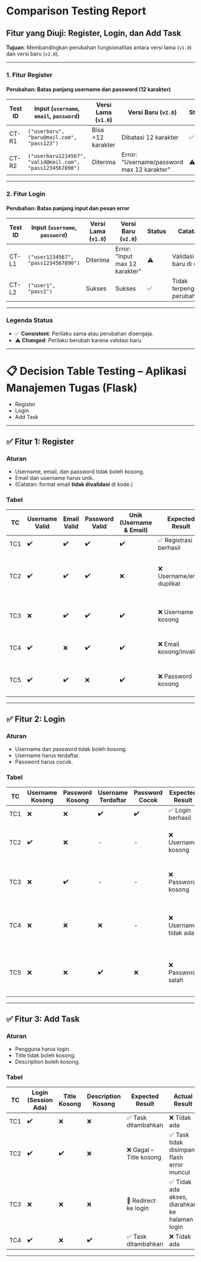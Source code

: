 # Comparison Testing Report

## **Fitur yang Diuji**: Register, Login, dan Add Task  
**Tujuan**: Membandingkan perubahan fungsionalitas antara versi lama (`v1.0`) dan versi baru (`v2.0`).

---

### **1. Fitur Register**
#### **Perubahan**: Batas panjang username dan password (12 karakter)  
| **Test ID** | **Input** (`username`, `email`, `password`)       | **Versi Lama (`v1.0`)**       | **Versi Baru (`v2.0`)**        | **Status** | **Catatan**                  |
|-------------|--------------------------------------------------|-------------------------------|--------------------------------|------------|------------------------------|
| CT-R1       | `("userbaru", "baru@mail.com", "pass123")`       | Bisa >12 karakter            | Dibatasi 12 karakter           | ✅         | Perubahan fungsionalitas     |
| CT-R2       | `("userbaru1234567", "valid@mail.com", "pass1234567890")` | Diterima | Error: "Username/password max 12 karakter" | ⚠️ | Validasi baru |

---

### **2. Fitur Login**
#### **Perubahan**: Batas panjang input dan pesan error  
| **Test ID** | **Input** (`username`, `password`) | **Versi Lama (`v1.0`)**       | **Versi Baru (`v2.0`)**        | **Status** | **Catatan**                  |
|-------------|------------------------------------|-------------------------------|--------------------------------|------------|------------------------------|
| CT-L1       | `("user1234567", "pass1234567890")` | Diterima                     | Error: "Input max 12 karakter" | ⚠️       | Validasi baru di `v2.0`      |
| CT-L2       | `("user1", "pass1")`               | Sukses                        | Sukses                         | ✅         | Tidak terpengaruh perubahan  |

---


### **Legenda Status**  
- ✅ **Consistent**: Perilaku sama atau perubahan disengaja.  
- ⚠️ **Changed**: Perilaku berubah karena validasi baru.  

---

# 📋 Decision Table Testing – Aplikasi Manajemen Tugas (Flask)

- Register
- Login
- Add Task

---
## ✅ Fitur 1: Register

### Aturan
- Username, email, dan password tidak boleh kosong.
- Email dan username harus unik.
- (Catatan: format email **tidak divalidasi** di kode.)

### Tabel

| TC  | Username Valid | Email Valid | Password Valid | Unik (Username & Email) | Expected Result               | Actual Result                       |
|-----|----------------|-------------|----------------|--------------------------|-------------------------------|--------------------------------------------------|
| TC1 | ✔️              | ✔️           | ✔️              | ✔️                        | ✅ Registrasi berhasil         | ❌ Tidak ada                                       |
| TC2 | ✔️              | ✔️           | ✔️              | ❌                        | ❌ Username/email duplikat    | ✅ Registrasi ditolak dengan pesan kesalahan     |
| TC3 | ❌              | ✔️           | ✔️              | ✔️                        | ❌ Username kosong             | ✅ Registrasi tidak diproses                     |
| TC4 | ✔️              | ❌           | ✔️              | ✔️                        | ❌ Email kosong/invalid        | ✅ Registrasi tidak diproses                     |
| TC5 | ✔️              | ✔️           | ❌              | ✔️                        | ❌ Password kosong             | ✅ Registrasi tidak diproses                     |

---

## ✅ Fitur 2: Login

### Aturan 
- Username dan password tidak boleh kosong.
- Username harus terdaftar.
- Password harus cocok.

### Tabel 

| TC  | Username Kosong | Password Kosong | Username Terdaftar | Password Cocok | Expected Result        | Actual Result                 |
|-----|------------------|------------------|---------------------|----------------|-------------------------|------------------------------------------------|
| TC1 | ❌               | ❌               | ✔️                  | ✔️              | ✅ Login berhasil       | ❌ Tidak ada                                    |
| TC2 | ✔️               | ❌               | -                   | -              | ❌ Username kosong      | ✅ Login gagal dengan pesan error              |
| TC3 | ❌               | ✔️               | -                   | -              | ❌ Password kosong      | ✅ Login gagal dengan pesan error              |
| TC4 | ❌               | ❌               | ❌                  | -              | ❌ Username tidak ada   | ✅ Login gagal dengan pesan: user tidak ditemukan |
| TC5 | ❌               | ❌               | ✔️                  | ❌              | ❌ Password salah       | ✅ Login gagal dengan pesan: password salah    |

---

## ✅ Fitur 3: Add Task

### Aturan
- Pengguna harus login.
- Title tidak boleh kosong.
- Description boleh kosong.

### Tabel 

| TC  | Login (Session Ada) | Title Kosong | Description Kosong | Expected Result               | Actual Result                |
|-----|----------------------|---------------|---------------------|-------------------------------|----------------------------------------------|
| TC1 | ✔️                   | ❌            | ❌                  | ✅ Task ditambahkan           | ❌ Tidak ada                                   |
| TC2 | ✔️                   | ✔️            | ❌                  | ❌ Gagal – Title kosong        | ✅ Task tidak disimpan, flash error muncul     |
| TC3 | ❌                   | ❌            | ❌                  | 🔁 Redirect ke login          | ✅ Tidak ada akses, diarahkan ke halaman login |
| TC4 | ✔️                   | ❌            | ✔️                  | ✅ Task ditambahkan           | ❌ Tidak ada                                   |

---
